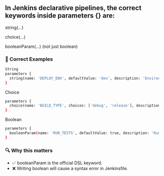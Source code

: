 ## In Jenkins declarative pipelines, the correct keywords inside parameters {} are:

string(...)

choice(...)

booleanParam(...) (not just boolean)

### 🔹 Correct Examples
```sh
String
parameters {
  string(name: 'DEPLOY_ENV', defaultValue: 'dev', description: 'Environment to deploy to')
}
```

Choice
```sh
parameters {
  choice(name: 'BUILD_TYPE', choices: ['debug', 'release'], description: 'Build profile')
}
```

Boolean
```sh
parameters {
  booleanParam(name: 'RUN_TESTS', defaultValue: true, description: 'Run tests?')
}
```

### 🔍 Why this matters
- ✅ booleanParam is the official DSL keyword.
- ❌ Writing boolean will cause a syntax error in Jenkinsfile.